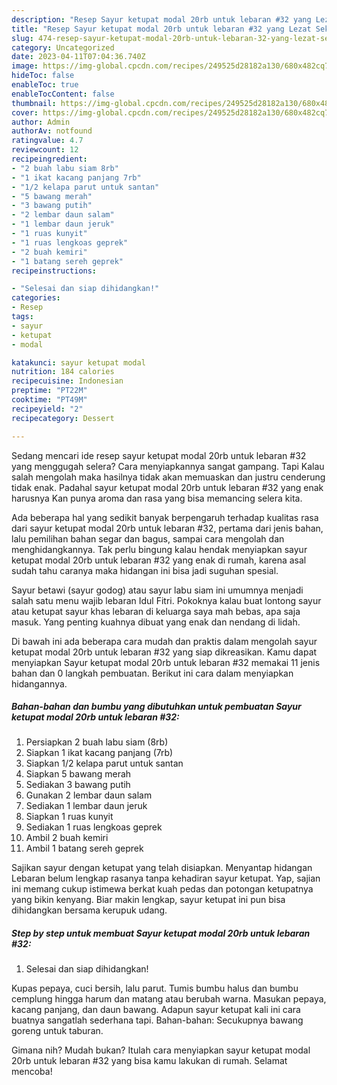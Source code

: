 ```yaml
---
description: "Resep Sayur ketupat modal 20rb untuk lebaran #32 yang Lezat Sekali, Buat Buka Puasa}"
title: "Resep Sayur ketupat modal 20rb untuk lebaran #32 yang Lezat Sekali, Buat Buka Puasa}"
slug: 474-resep-sayur-ketupat-modal-20rb-untuk-lebaran-32-yang-lezat-sekali-buat-buka-puasa
category: Uncategorized
date: 2023-04-11T07:04:36.740Z
image: https://img-global.cpcdn.com/recipes/249525d28182a130/680x482cq70/sayur-ketupat-modal-20rb-untuk-lebaran-32-foto-resep-utama.jpg
hideToc: false
enableToc: true
enableTocContent: false
thumbnail: https://img-global.cpcdn.com/recipes/249525d28182a130/680x482cq70/sayur-ketupat-modal-20rb-untuk-lebaran-32-foto-resep-utama.jpg
cover: https://img-global.cpcdn.com/recipes/249525d28182a130/680x482cq70/sayur-ketupat-modal-20rb-untuk-lebaran-32-foto-resep-utama.jpg
author: Admin
authorAv: notfound
ratingvalue: 4.7
reviewcount: 12
recipeingredient:
- "2 buah labu siam 8rb"
- "1 ikat kacang panjang 7rb"
- "1/2 kelapa parut untuk santan"
- "5 bawang merah"
- "3 bawang putih"
- "2 lembar daun salam"
- "1 lembar daun jeruk"
- "1 ruas kunyit"
- "1 ruas lengkoas geprek"
- "2 buah kemiri"
- "1 batang sereh geprek"
recipeinstructions:

- "Selesai dan siap dihidangkan!"
categories:
- Resep
tags:
- sayur
- ketupat
- modal

katakunci: sayur ketupat modal 
nutrition: 184 calories
recipecuisine: Indonesian
preptime: "PT22M"
cooktime: "PT49M"
recipeyield: "2"
recipecategory: Dessert

---
```



Sedang mencari ide resep sayur ketupat modal 20rb untuk lebaran #32 yang menggugah selera? Cara menyiapkannya sangat gampang. Tapi Kalau salah mengolah maka hasilnya tidak akan memuaskan dan justru cenderung tidak enak. Padahal sayur ketupat modal 20rb untuk lebaran #32 yang enak harusnya Kan punya aroma dan rasa yang bisa memancing selera kita.


Ada beberapa hal yang sedikit banyak berpengaruh terhadap kualitas rasa dari sayur ketupat modal 20rb untuk lebaran #32, pertama dari jenis bahan, lalu pemilihan bahan segar dan bagus, sampai cara mengolah dan menghidangkannya. Tak perlu bingung kalau hendak menyiapkan sayur ketupat modal 20rb untuk lebaran #32 yang enak di rumah, karena asal sudah tahu caranya maka hidangan ini bisa jadi suguhan spesial.

Sayur betawi (sayur godog) atau sayur labu siam ini umumnya menjadi salah satu menu wajib lebaran Idul Fitri. Pokoknya kalau buat lontong sayur atau ketupat sayur khas lebaran di keluarga saya mah bebas, apa saja masuk. Yang penting kuahnya dibuat yang enak dan nendang di lidah.


Di bawah ini ada beberapa cara mudah dan praktis dalam mengolah sayur ketupat modal 20rb untuk lebaran #32 yang siap dikreasikan. Kamu dapat menyiapkan Sayur ketupat modal 20rb untuk lebaran #32 memakai 11 jenis bahan dan 0 langkah pembuatan. Berikut ini cara dalam menyiapkan hidangannya.

<!--inarticleads1-->

##### Bahan-bahan dan bumbu yang dibutuhkan untuk pembuatan Sayur ketupat modal 20rb untuk lebaran #32:

1. Persiapkan 2 buah labu siam (8rb)
1. Siapkan 1 ikat kacang panjang (7rb)
1. Siapkan 1/2 kelapa parut untuk santan
1. Siapkan 5 bawang merah
1. Sediakan 3 bawang putih
1. Gunakan 2 lembar daun salam
1. Sediakan 1 lembar daun jeruk
1. Siapkan 1 ruas kunyit
1. Sediakan 1 ruas lengkoas geprek
1. Ambil 2 buah kemiri
1. Ambil 1 batang sereh geprek


Sajikan sayur dengan ketupat yang telah disiapkan. Menyantap hidangan Lebaran belum lengkap rasanya tanpa kehadiran sayur ketupat. Yap, sajian ini memang cukup istimewa berkat kuah pedas dan potongan ketupatnya yang bikin kenyang. Biar makin lengkap, sayur ketupat ini pun bisa dihidangkan bersama kerupuk udang. 

<!--inarticleads2-->

##### Step by step untuk membuat Sayur ketupat modal 20rb untuk lebaran #32:


1. Selesai dan siap dihidangkan!

Kupas pepaya, cuci bersih, lalu parut. Tumis bumbu halus dan bumbu cemplung hingga harum dan matang atau berubah warna. Masukan pepaya, kacang panjang, dan daun bawang. Adapun sayur ketupat kali ini cara buatnya sangatlah sederhana tapi. Bahan-bahan: Secukupnya bawang goreng untuk taburan. 

Gimana nih? Mudah bukan? Itulah cara menyiapkan sayur ketupat modal 20rb untuk lebaran #32 yang bisa kamu lakukan di rumah. Selamat mencoba!
